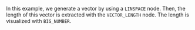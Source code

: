In this example, we generate a vector by using a `LINSPACE` node. Then, the length of this vector is extracted with the `VECTOR_LENGTH` node. The length is visualized with `BIG_NUMBER`.